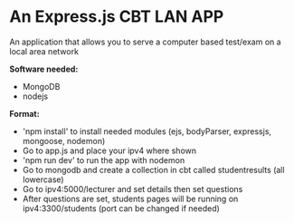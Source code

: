 # An Express.js CBT LAN APP

An application that allows you to serve a computer based test/exam on a local area network

**Software needed:**

- MongoDB
- nodejs

**Format:**

- 'npm install' to install needed modules (ejs, bodyParser, expressjs, mongoose, nodemon)
- Go to app.js and place your ipv4 where shown
- 'npm run dev' to run the app with nodemon
- Go to mongodb and create a collection in cbt called studentresults (all lowercase)
- Go to ipv4:5000/lecturer and set details then set questions
- After questions are set, students pages will be running on ipv4:3300/students (port can be changed if needed)
